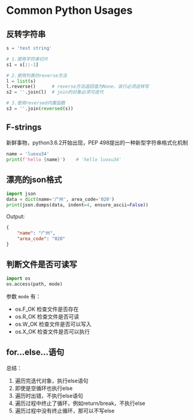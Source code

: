 # Common Python Usages

## 反转字符串

```python
s = 'test string'

# 1.使用字符串切片
s1 = s[::-1]

# 2.使用列表的reverse方法
l = list(s)
l.reverse()      # reverse方法返回值为None，该行必须这样写
s2 = ''.join(l)  # join的对象必须可迭代

# 3.使用reversed内置函数
s3 = ''.join(reversed(s))
```

## F-strings

新鲜事物，python3.6.2开始出现，PEP 498提出的一种新型字符串格式化机制

```python
name = 'luoxu34'
print(f'hello {name}')    # 'hello luoxu34'
```

## 漂亮的json格式

```python
import json
data = dict(name='广州', area_code='020')
print(json.dumps(data, indent=4, ensure_ascii=False))
```
Output:
```json
{
    "name": "广州",
    "area_code": "020"
}
```

## 判断文件是否可读写

```python
import os
os.access(path, mode)
```

参数 `mode` 有：
* os.F_OK 检查文件是否存在
* os.R_OK 检查文件是否可读
* os.W_OK 检查文件是否可以写入
* os.X_OK 检查文件是否可以执行

## for...else...语句

总结：

1. 遍历完迭代对象，执行else语句
2. 即使是空循环也执行else
3. 遍历时出错，不执行else语句
4. 遍历过程中终止了循环，例如return/break，不执行else
5. 遍历过程中没有终止循环，那可以不写else

